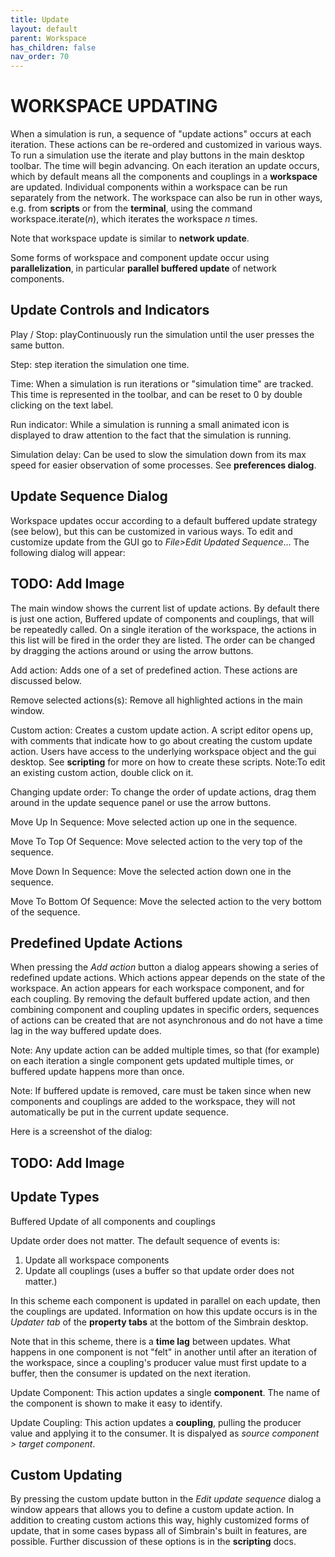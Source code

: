 ```yaml
---
title: Update
layout: default
parent: Workspace
has_children: false
nav_order: 70
---
```


# WORKSPACE UPDATING

When a simulation is run, a sequence of "update actions" occurs at each iteration. These actions can be re-ordered and customized in various ways. To run a simulation use the iterate and play buttons in the main desktop toolbar. The time will begin advancing. On each iteration an update occurs, which by default means all the components and couplings in a **workspace** are updated. Individual components within a workspace can be run separately from the network. The workspace can also be run in other ways, e.g. from **scripts** or from the **terminal**, using the command workspace.iterate(*n*), which iterates the workspace *n* times.

Note that workspace update is similar to **network update**.

Some forms of workspace and component update occur using **parallelization**, in particular **parallel buffered update** of network components.

## Update Controls and Indicators

Play / Stop: playContinuously run the simulation until the user presses the same button.

Step: step iteration the simulation one time.

Time: When a simulation is run iterations or "simulation time" are tracked. This time is represented in the toolbar, and can be reset to 0 by double clicking on the text label.

Run indicator: While a simulation is running a small animated icon is displayed to draw attention to the fact that the simulation is running.

Simulation delay: Can be used to slow the simulation down from its max speed for easier observation of some processes. See **preferences dialog**.

## Update Sequence Dialog

Workspace updates occur according to a default buffered update strategy (see below), but this can be customized in various ways. To edit and customize update from the GUI go to *File>Edit Updated Sequence*... The following dialog will appear:

## TODO: Add Image

The main window shows the current list of update actions. By default there is just one action, Buffered update of components and couplings, that will be repeatedly called. On a single iteration of the workspace, the actions in this list will be fired in the order they are listed. The order can be changed by dragging the actions around or using the arrow buttons.

Add action: Adds one of a set of predefined action. These actions are discussed below.

Remove selected actions(s): Remove all highlighted actions in the main window.

Custom action: Creates a custom update action. A script editor opens up, with comments that indicate how to go about creating the custom update action. Users have access to the underlying workspace object and the gui desktop. See **scripting** for more on how to create these scripts. Note:To edit an existing custom action, double click on it.

Changing update order: To change the order of update actions, drag them around in the update sequence panel or use the arrow buttons.

Move Up In Sequence: Move selected action up one in the sequence.

Move To Top Of Sequence: Move selected action to the very top of the sequence.

Move Down In Sequence: Move the selected action down one in the sequence.

Move To Bottom Of Sequence: Move the selected action to the very bottom of the sequence.

## Predefined Update Actions

When pressing the *Add action* button a dialog appears showing a series of redefined update actions. Which actions appear depends on the state of the workspace. An action appears for each workspace component, and for each coupling. By removing the default buffered update action, and then combining component and coupling updates in specific orders, sequences of actions can be created that are not asynchronous and do not have a time lag in the way buffered update does.

Note: Any update action can be added multiple times, so that (for example) on each iteration a single component gets updated multiple times, or buffered update happens more than once.

Note: If buffered update is removed, care must be taken since when new components and couplings are added to the workspace, they will not automatically be put in the current update sequence.

Here is a screenshot of the dialog:

## TODO: Add Image

## Update Types

Buffered Update of all components and couplings

Update order does not matter. The default sequence of events is:

1. Update all workspace components
2. Update all couplings (uses a buffer so that update order does not matter.)

In this scheme each component is updated in parallel on each update, then the couplings are updated. Information on how this update occurs is in the *Updater tab* of the **property tabs** at the bottom of the Simbrain desktop.

Note that in this scheme, there is a **time lag** between updates. What happens in one component is not "felt" in another until after an iteration of the workspace, since a coupling's producer value must first update to a buffer, then the consumer is updated on the next iteration.

Update Component: This action updates a single **component**. The name of the component is shown to make it easy to identify.

Update Coupling: This action updates a **coupling**, pulling the producer value and applying it to the consumer. It is dispalyed as *source component > target component*.

## Custom Updating

By pressing the custom update button in the *Edit update sequence* dialog a window appears that allows you to define a custom update action. In addition to creating custom actions this way, highly customized forms of update, that in some cases bypass all of Simbrain's built in features, are possible. Further discussion of these options is in the **scripting** docs.